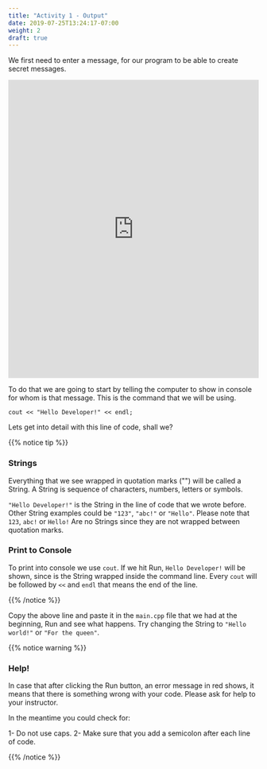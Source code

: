 ```yaml
---
title: "Activity 1 - Output"
date: 2019-07-25T13:24:17-07:00
weight: 2
draft: true
---
```


We first need to enter a message, for our program to be able to create secret messages.

<iframe height="600px" width="100%" src="https://replit.com/@nuevofoundation/activity-1?lite=true#main.cpp" scrolling="no" frameborder="no" allowtransparency="true" allowfullscreen="true" sandbox="allow-forms allow-pointer-lock allow-popups allow-same-origin allow-scripts allow-modals"></iframe>

To do that we are going to start by telling the computer to show in console for whom is that message. This is the command that we will be using.

```
cout << "Hello Developer!" << endl;
```

Lets get into detail with this line of code, shall we?

{{% notice tip %}}

### Strings

Everything that we see wrapped in quotation marks ("") will be called a String. A String is sequence of characters, numbers, letters or symbols.

`"Hello Developer!"` is the String in the line of code that we wrote before. Other String examples could be `"123"`, `"abc!"` or `"Hello"`. Please note that `123`, `abc!` or `Hello!` Are no Strings since they are not wrapped between quotation marks.

### Print to Console

To print into console we use `cout`. If we hit Run, `Hello Developer!` will be shown, since is the String wrapped inside the command line. Every `cout` will be followed by `<<` and `endl` that means the end of the line.

{{% /notice %}}

Copy the above line and paste it in the `main.cpp` file that we had at the beginning, Run and see what happens. Try changing the String to `"Hello world!"` or `"For the queen"`.

{{% notice warning %}}

### Help! 

In case that after clicking the Run button, an error message in red shows, it means that there is something wrong with your code. Please ask for help to your instructor.

In the meantime you could check for:

1- Do not use caps.
2- Make sure that you add a semicolon after each line of code. 

{{% /notice %}}
